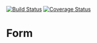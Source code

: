 [![Build Status](https://travis-ci.org/Genial-Framework/Form.svg?branch=master)](https://travis-ci.org/Genial-Framework/Form) [![Coverage Status](https://coveralls.io/repos/github/Genial-Framework/Form/badge.svg?branch=master)](https://coveralls.io/github/Genial-Framework/Form?branch=master)
# Form
